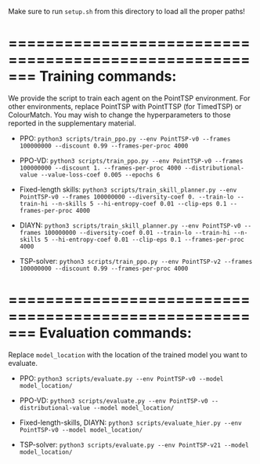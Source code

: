 Make sure to run `setup.sh` from this directory to load all the proper paths! 

=======================================================
Training commands:
=======================================================

We provide the script to train each agent on the PointTSP environment. For other environments, replace PointTSP with PointTTSP (for TimedTSP) or ColourMatch. You may wish to change the hyperparameters to those reported in the supplementary material. 

- PPO: `python3 scripts/train_ppo.py --env PointTSP-v0 --frames 100000000 --discount 0.99 --frames-per-proc 4000`

- PPO-VD: `python3 scripts/train_ppo.py --env PointTSP-v0 --frames 100000000 --discount 1. --frames-per-proc 4000 --distributional-value --value-loss-coef 0.005 --epochs 6`

- Fixed-length skills: `python3 scripts/train_skill_planner.py --env PointTSP-v0 --frames 100000000 --diversity-coef 0. --train-lo --train-hi --n-skills 5 --hi-entropy-coef 0.01 --clip-eps 0.1 --frames-per-proc 4000`

- DIAYN: `python3 scripts/train_skill_planner.py --env PointTSP-v0 --frames 100000000 --diversity-coef 0.01 --train-lo --train-hi --n-skills 5 --hi-entropy-coef 0.01 --clip-eps 0.1 --frames-per-proc 4000`

- TSP-solver: `python3 scripts/train_ppo.py --env PointTSP-v2 --frames 100000000 --discount 0.99 --frames-per-proc 4000`

=======================================================
Evaluation commands:
=======================================================

Replace `model_location` with the location of the trained model you want to evaluate. 

- PPO: `python3 scripts/evaluate.py --env PointTSP-v0 --model model_location/`

- PPO-VD: `python3 scripts/evaluate.py --env PointTSP-v0 --distributional-value --model model_location/`

- Fixed-length-skills, DIAYN: `python3 scripts/evaluate_hier.py --env PointTSP-v0 --model model_location/`

- TSP-solver: `python3 scripts/evaluate.py --env PointTSP-v21 --model model_location/`